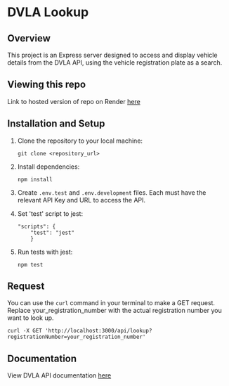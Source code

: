 # DVLA Lookup

## Overview

This project is an Express server designed to access and display vehicle details from the DVLA API, using the vehicle registration plate as a search.

## Viewing this repo
Link to hosted version of repo on Render [here](https://dvla-lookup.onrender.com)


## Installation and Setup

1. Clone the repository to your local machine:
    ```
    git clone <repository_url>
    ```

2. Install dependencies:
    ```
    npm install 
    ```

3. Create `.env.test` and `.env.development` files. Each must have the relevant API Key and URL to access the API.

4. Set 'test' script to jest:
    ```
    "scripts": {
        "test": "jest"
        }
    ```

5. Run tests with jest:
    ```
    npm test
    ```

## Request

You can use the `curl` command in your terminal to make a GET request. Replace your_registration_number with the actual registration number you want to look up.
```
curl -X GET 'http://localhost:3000/api/lookup?registrationNumber=your_registration_number'
```


## Documentation
View DVLA API documentation [here](https://developer-portal.driver-vehicle-licensing.api.gov.uk/apis/vehicle-enquiry-service/vehicle-enquiry-service-description.html#vehicle-enquiry-service-ves-api-guide)


